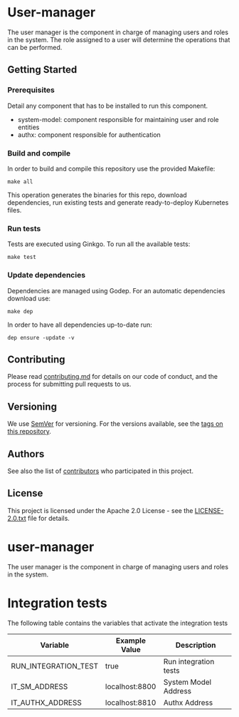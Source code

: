 # User-manager

The user manager is the component in charge of managing users and roles in the system. 
The role assigned to a user will determine the operations that can be performed.

## Getting Started

### Prerequisites

Detail any component that has to be installed to run this component.

* system-model: component responsible for maintaining user and role entities
* authx: component responsible for authentication 

### Build and compile

In order to build and compile this repository use the provided Makefile:

```
make all
```

This operation generates the binaries for this repo, download dependencies,
run existing tests and generate ready-to-deploy Kubernetes files.

### Run tests

Tests are executed using Ginkgo. To run all the available tests:

```
make test
```

### Update dependencies

Dependencies are managed using Godep. For an automatic dependencies download use:

```
make dep
```

In order to have all dependencies up-to-date run:

```
dep ensure -update -v
```


## Contributing

Please read [contributing.md](contributing.md) for details on our code of conduct, and the process for submitting pull requests to us.


## Versioning

We use [SemVer](http://semver.org/) for versioning. For the versions available, see the [tags on this repository](https://github.com/nalej/user-manager/tags). 

## Authors

See also the list of [contributors](https://github.com/nalej/user-manager/contributors) who participated in this project.

## License
This project is licensed under the Apache 2.0 License - see the [LICENSE-2.0.txt](LICENSE-2.0.txt) file for details.


# user-manager

The user manager is the component in charge of managing users and roles in the system.

# Integration tests

The following table contains the variables that activate the integration tests

| Variable  | Example Value | Description |
| ------------- | ------------- |------------- |
| RUN_INTEGRATION_TEST  | true | Run integration tests |
| IT_SM_ADDRESS  | localhost:8800 | System Model Address |
| IT_AUTHX_ADDRESS  | localhost:8810 | Authx Address |